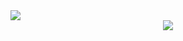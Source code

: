 <img src="https://capsule-render.vercel.app/api?type=waving&color=auto&height=200&section=header&text=arduino-game&fontSize=90" />
<div align="center"><img src="https://img.shields.io/badge/C++-1572B6?style=flat&logo=C++&logoColor=white" />
</div>

